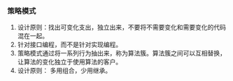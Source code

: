 ### 策略模式
1. 设计原则：找出可变化支出，独立出来，不要将不需要变化和需要变化的代码混在一起。
2. 针对接口编程，而不是针对实现编程。
3. 策略模式通过将一系列行为抽出来，称为算法簇。算法簇之间可以互相替换，让算法的变化独立于使用算法的客户。
4. 设计原则： 多用组合，少用继承。
